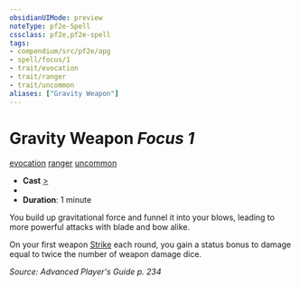 ```yaml
---
obsidianUIMode: preview
noteType: pf2e-Spell
cssclass: pf2e,pf2e-spell
tags:
- compendium/src/pf2e/apg
- spell/focus/1
- trait/evocation
- trait/ranger
- trait/uncommon
aliases: ["Gravity Weapon"]
---
```

# Gravity Weapon *Focus 1*   
[evocation](rules/traits/evocation.md "Evocation School Trait")  [ranger](rules/traits/ranger.md "Ranger Class Trait")  [uncommon](rules/traits/uncommon.md "Uncommon Rarity Trait")  

- **Cast** [>](rules/core-rulebook/chapter-9-playing-the-game.md#Actions "Single Action") 
- 
- **Duration**: 1 minute

You build up gravitational force and funnel it into your blows, leading to more powerful attacks with blade and bow alike.

On your first weapon [Strike](rules/actions/strike.md) each round, you gain a status bonus to damage equal to twice the number of weapon damage dice.

*Source: Advanced Player's Guide p. 234*